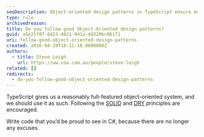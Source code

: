 ```yaml
---
seoDescription: Object-oriented design patterns in TypeScript ensure maintainable and scalable code through SOLID principles and DRY practices.
type: rule
archivedreason:
title: Do you follow good Object-Oriented design patterns?
guid: a5e21f87-8423-4821-941a-44320bc06171
uri: follow-good-object-oriented-design-patterns
created: 2016-04-29T18:11:10.0000000Z
authors:
  - title: Steve Leigh
    url: https://ww.ssw.com.au/people/steve-leigh
related: []
redirects:
  - do-you-follow-good-object-oriented-design-patterns
---
```


TypeScript gives us a reasonably full-featured object-oriented system, and we should use it as such. Following the [SOLID](https://en.wikipedia.org/wiki/SOLID_%28object-oriented_design%29) and [DRY](https://en.wikipedia.org/wiki/Don%27t_repeat_yourself) principles are encouraged.

<!--endintro-->

Write code that you’d be proud to see in C#, because there are no longer any excuses.
